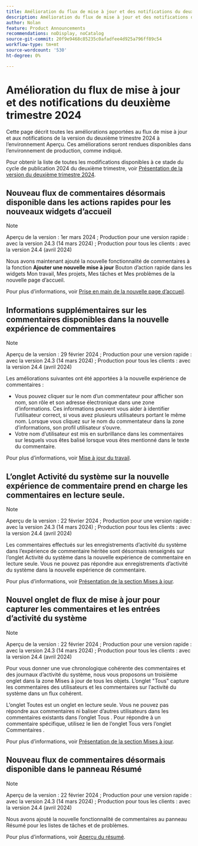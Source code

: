 ```yaml
---
title: Amélioration du flux de mise à jour et des notifications du deuxième trimestre 2024
description: Amélioration du flux de mise à jour et des notifications du deuxième trimestre 2024
author: Nolan
feature: Product Announcements
recommendations: noDisplay, noCatalog
source-git-commit: 20f9e9468c85235c0afadfee4d925a796ff89c54
workflow-type: tm+mt
source-wordcount: '530'
ht-degree: 0%

---
```


# Amélioration du flux de mise à jour et des notifications du deuxième trimestre 2024

Cette page décrit toutes les améliorations apportées au flux de mise à jour et aux notifications de la version du deuxième trimestre 2024 à l’environnement Aperçu. Ces améliorations seront rendues disponibles dans l’environnement de production, comme indiqué.

Pour obtenir la liste de toutes les modifications disponibles à ce stade du cycle de publication 2024 du deuxième trimestre, voir [Présentation de la version du deuxième trimestre 2024](/help/quicksilver/product-announcements/product-releases/24-q2-release-activity/24-q2-release-overview.md).

## Nouveau flux de commentaires désormais disponible dans les actions rapides pour les nouveaux widgets d’accueil

>[!NOTE]
>
>Aperçu de la version : 1er mars 2024 ; Production pour une version rapide : avec la version 24.3 (14 mars 2024) ; Production pour tous les clients : avec la version 24.4 (avril 2024)

Nous avons maintenant ajouté la nouvelle fonctionnalité de commentaires à la fonction **Ajouter une nouvelle mise à jour** Bouton d’action rapide dans les widgets Mon travail, Mes projets, Mes tâches et Mes problèmes de la nouvelle page d’accueil.

Pour plus d’informations, voir [Prise en main de la nouvelle page d’accueil](/help/quicksilver/workfront-basics/using-home/new-home/get-started-with-new-home.md).

## Informations supplémentaires sur les commentaires disponibles dans la nouvelle expérience de commentaires

>[!NOTE]
>
>Aperçu de la version : 29 février 2024 ; Production pour une version rapide : avec la version 24.3 (14 mars 2024) ; Production pour tous les clients : avec la version 24.4 (avril 2024)

Les améliorations suivantes ont été apportées à la nouvelle expérience de commentaires :

* Vous pouvez cliquer sur le nom d’un commentateur pour afficher son nom, son rôle et son adresse électronique dans une zone d’informations. Ces informations peuvent vous aider à identifier l’utilisateur correct, si vous avez plusieurs utilisateurs portant le même nom. Lorsque vous cliquez sur le nom du commentateur dans la zone d’informations, son profil utilisateur s’ouvre.
* Votre nom d’utilisateur est mis en surbrillance dans les commentaires sur lesquels vous êtes balisé lorsque vous êtes mentionné dans le texte du commentaire.

Pour plus d’informations, voir [Mise à jour du travail](/help/quicksilver/workfront-basics/updating-work-items-and-viewing-updates/update-work.md).

## L’onglet Activité du système sur la nouvelle expérience de commentaire prend en charge les commentaires en lecture seule.

>[!NOTE]
>
>Aperçu de la version : 22 février 2024 ; Production pour une version rapide : avec la version 24.3 (14 mars 2024) ; Production pour tous les clients : avec la version 24.4 (avril 2024)

Les commentaires effectués sur les enregistrements d’activité du système dans l’expérience de commentaire héritée sont désormais renseignés sur l’onglet Activité du système dans la nouvelle expérience de commentaire en lecture seule. Vous ne pouvez pas répondre aux enregistrements d’activité du système dans la nouvelle expérience de commentaire.

Pour plus d’informations, voir [Présentation de la section Mises à jour](/help/quicksilver/workfront-basics/updating-work-items-and-viewing-updates/updates-tab-overview.md).

## Nouvel onglet de flux de mise à jour pour capturer les commentaires et les entrées d’activité du système

>[!NOTE]
>
>Aperçu de la version : 22 février 2024 ; Production pour une version rapide : avec la version 24.3 (14 mars 2024) ; Production pour tous les clients : avec la version 24.4 (avril 2024)

Pour vous donner une vue chronologique cohérente des commentaires et des journaux d’activité du système, nous vous proposons un troisième onglet dans la zone Mises à jour de tous les objets. L’onglet &quot;Tous&quot; capture les commentaires des utilisateurs et les commentaires sur l’activité du système dans un flux cohérent.

L’onglet Toutes est un onglet en lecture seule. Vous ne pouvez pas répondre aux commentaires ni baliser d’autres utilisateurs dans les commentaires existants dans l’onglet Tous . Pour répondre à un commentaire spécifique, utilisez le lien de l’onglet Tous vers l’onglet Commentaires .

Pour plus d’informations, voir [Présentation de la section Mises à jour](/help/quicksilver/workfront-basics/updating-work-items-and-viewing-updates/updates-tab-overview.md).

## Nouveau flux de commentaires désormais disponible dans le panneau Résumé

>[!NOTE]
>
>Aperçu de la version : 22 février 2024 ; Production pour une version rapide : avec la version 24.3 (14 mars 2024) ; Production pour tous les clients : avec la version 24.4 (avril 2024)

Nous avons ajouté la nouvelle fonctionnalité de commentaires au panneau Résumé pour les listes de tâches et de problèmes.

Pour plus d’informations, voir [Aperçu du résumé](/help/quicksilver/workfront-basics/the-new-workfront-experience/summary-overview.md).
